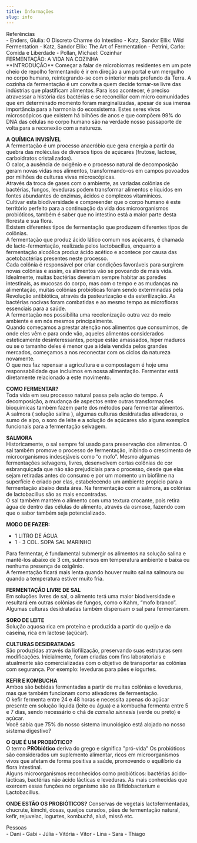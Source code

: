 ```yaml
---
title: Informações
slug: info
---
```

<div class="content-ingredientes" markdown="1" data-slug="{{ page.slug }}">
<div class="content-title">Referências</div>
- Enders, Giulia: O Discreto Charme do Intestino
- Katz, Sandor Ellix: Wild Fermentation
- Katz, Sandor Ellix: The Art of Fermentation
- Petrini, Carlo: Comida e Liberdade
- Pollan, Michael: Cozinhar
</div>

<div class="content-receita" markdown="1" data-slug="{{ page.slug }}">
<div class="content-title">FERMENTAÇÃO: A VIDA NA COZINHA</div>
**INTRODUÇÃO**  
Começar a falar de microbiomas residentes em um pote cheio de repolho fermentando é ir em direção a um portal e um mergulho no corpo humano, reintegrando-se com o interior mais profundo da Terra.  
A cozinha da fermentação é um convite a quem decide tornar-se livre das indústrias que plastificam alimentos. Para isso acontecer, é preciso atravessar a história das bactérias e se reconciliar com micro comunidades que em determinado momento foram marginalizadas, apesar de sua imensa importância para a harmonia do ecossistema. Estes seres vivos microscópicos que existem há bilhões de anos e que compõem 99% do DNA das células no corpo humano são na verdade nosso passaporte de volta para a reconexão com a natureza.

**A QUÍMICA INVISÍVEL**  
A fermentação é um processo anaeróbio que gera energia a partir da quebra das moléculas de diversos tipos de açúcares (frutose, lactose, carboidratos cristalizados).  
O calor, a ausência de oxigênio e o processo natural de decomposição geram novas vidas nos alimentos, transformando-os em campos  povoados por milhões de culturas vivas microscópicas.  
Através da troca de gases com o ambiente, as variadas colônias de bactérias, fungos, leveduras podem transformar alimentos e líquidos em fontes abundantes de enzimas, ácidos e complexos vitamínicos.  
Cultivar esta biodiversidade e compreender que o corpo humano é este território perfeito para a continuação da vida dos microorganismos probióticos, também é saber que no intestino está a maior parte desta floresta e sua flora.  
Existem diferentes tipos de fermentação que produzem diferentes tipos de colônias.   
A fermentação que produz ácido lático comum nos açúcares, é chamada de lacto-fermentação, realizada pelos lactobacillus, enquanto a fermentação alcoólica produz ácido acético e acontece por causa das acetobactérias presentes neste processo.  
Cada colônia é responsável por criar condições favoráveis para surgirem novas colônias e assim, os alimentos vão se povoando de mais vida.  
Idealmente, muitas bactérias deveriam sempre habitar as paredes intestinais, as mucosas do corpo, mas com o tempo e as mudanças na alimentação, muitas colônias probióticas foram sendo exterminadas pela Revolução antibiótica, através da pasteurização e da esterilização. As bactérias nocivas foram combatidas e ao mesmo tempo as microfloras essenciais para a saúde.  
A fermentação nos possibilita uma recolonização outra vez do meio ambiente e em nós mesmos principalmente.  
Quando começamos a prestar atenção nos alimentos que consumimos, de onde eles vêm e para onde vão, aqueles alimentos considerados esteticamente desinteressantes, porque estão amassados, hiper maduros ou se o tamanho deles é menor que a ideia vendida pelos grandes mercados, começamos a nos reconectar com os ciclos da natureza novamente.  
O que nos faz repensar a agricultura e a compostagem é hoje uma responsabilidade que incluímos em nossa alimentação. Fermentar está diretamente relacionado a este movimento.  

**COMO FERMENTAR?**  
Toda vida em seu processo natural passa pela ação do tempo. A decomposição, a mudança de aspectos entre outras transformações bioquímicas  também fazem parte dos métodos para fermentar alimentos.  
A salmora ( solução salina ), algumas culturas desidratadas ativadoras, o sumo de aipo, o soro de leite e a solução de açúcares são alguns exemplos funcionais para a fermentação selvagem.  

**SALMORA**  
Historicamente, o sal sempre foi usado para preservação dos alimentos. O sal também promove o processo de fermentação, inibindo o crescimento de microorganismos indesejáveis como “o mofo”. Mesmo algumas fermentações selvagens, livres, desenvolvem certas colônias de cor esbranquiçada que não são prejudiciais para o processo, desde que elas sejam retiradas antes do consumo e por um momento um biofilme na superfície é criado por elas, estabelecendo um ambiente propício para a fermentação abaixo desta área. Na fermentação com a salmora, as colônias de lactobacillus são as mais encontradas.  
O sal também mantém o alimento com uma textura crocante, pois retira água de dentro das células do alimento, através da osmose, fazendo com que o sabor também seja potencializado.

**MODO DE FAZER:**  
- 1 LITRO DE ÁGUA
- 1 - 3 COL. SOPA SAL MARINHO

Para fermentar, é fundamental submergir os alimentos na solução salina e mantê-los abaixo de 3 cm, submersos em temperatura ambiente e baixa ou nenhuma presença de oxigênio.  
A fermentação ficará mais lenta quando houver muito sal na salmoura ou quando a temperatura estiver muito fria.  

**FERMENTAÇÃO LIVRE DE SAL**  
Em soluções livres de sal, o alimento terá uma maior biodiversidade e resultará em outras colônias de fungos, como o Kahm, “mofo branco”. Algumas culturas desidratadas também dispensam o sal para fermentarem.

**SORO DE LEITE**  
Solução aquosa rica em proteína e produzida a partir do queijo e da caseína, rica em lactose (açúcar).

**CULTURAS DESIDRATADAS**  
São produzidas através da liofilização, preservando suas estruturas sem modificações. Inicialmente, foram criadas com fins laboratoriais e atualmente são comercializadas com o objetivo de transportar as colônias com segurança. Por exemplo: leveduras para pães e iogurtes.

**KEFIR E KOMBUCHA**  
Ambos são bebidas fermentadas a partir de muitas colônias e leveduras, mas que também funcionam como ativadores de fermentação.  
O kefir fermenta entre 24 e 48 horas e necessita apenas do açúcar presente em solução líquida (leite ou água) e a kombucha fermenta entre 5 e 7 dias, sendo necessário o chá de *camelia sinnesis* (verde ou preto) e açúcar.  
Você sabia que 75% do nosso sistema imunológico está alojado no nosso sistema digestivo?

**O QUE É UM PROBIÓTICO?**  
O termo **PRObiótico** deriva do grego e significa "pró-vida" 
Os probióticos são considerados um suplemento alimentar, ricos em microorganismos vivos que afetam de forma positiva a saúde, promovendo o equilíbrio da flora intestinal.  
Alguns microorganismos reconhecidos como probióticos: bactérias ácido-lácticas, bactérias não ácido lácticas e leveduras. As mais conhecidas que exercem essas funções no organismo são as Bifidobacterium e Lactobacillus.

**ONDE ESTÃO OS PROBIÓTICOS?**
Conservas de vegetais lactofermentadas, chucrute, kimchi, dosas, queijos curados, pães de fermentação natural, kefir, rejuvelac, iogurtes, kombuchá, aluá, missô etc.
</div>

<div class="content-mapa" markdown="1" data-slug="{{ page.slug }}">
<div class="content-title">Pessoas</div>
- Dani
- Gabi
- Júlia
- Vitória
- Vitor
- Lina
- Sara
- Thiago
</div>
